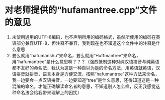 # 对老师提供的“hufamantree.cpp”文件的意见

1. 未使用通用的UTF-8编码，也不声明所用的编码格式，虽然所使用的编码在英语部分兼容UTF-8，但注释不兼容，我到现在也不知道这个文件中的注释是什么意思
2. 要么就用“hafumanshu”来命名，要么就用“Huffmantree”来命名，用“hafumantree”是什么意思啊？？？（强烈抵制这种对纯汉语拼音与纯英语都不友好的命名法，我认为这是一种自以为是的命名方法，用英语就英语，汉语拼音就拼音，语言本身是方便交流，按照“hafumantree”这种方法来命名，我一边要会一点汉语拼音，一边要知道“tree”是什么意思，还得知道这是一种混编的命名，才能正确解读命名者的意思，不知道别人怎么样，反正我感觉这种命名法会给我带来理解上的困扰）